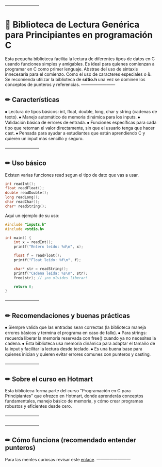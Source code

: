 ————————

# 📌 Biblioteca de Lectura Genérica para Principiantes en programación C

Esta pequeña biblioteca facilita la lectura de diferentes tipos de datos en C usando funciones simples y amigables. Es ideal para quienes comienzan a programar en C como primer lenguaje.
Abstrae del uso de sintaxis innecesaria para el comienzo. Como el uso de caracteres especiales o &.
Se recomienda utilizar la biblioteca de **sdtio.h** una vez se dominen los conceptos de punteros y referencias.
————————

## ✏ Características

⦁ Lectura de tipos básicos: int, float, double, long, char y string (cadenas de texto).
⦁ Manejo automático de memoria dinámica para los inputs.
⦁ Validación básica de errores de entrada.
⦁ Funciones específicas para cada tipo que retornan el valor directamente, sin que el usuario tenga que hacer cast.
⦁ Pensada para ayudar a estudiantes que están aprendiendo C y quieren un input más sencillo y seguro.

————————

## ✏ Uso básico

Existen varias funciones read segun el tipo de dato que vas a usar.
```C 
int readInt();
float readFloat();
double readDouble();
long readLong();
char readChar();
char* readString();
```

Aqui un ejemplo de su uso:

```C
#include "inputs.h"
#include <stdio.h>

int main() {
    int x = readInt();
    printf("Entero leído: %d\n", x);

    float f = readFloat();
    printf("Float leído: %f\n", f);

    char* str = readString();
    printf("Cadena leída: %s\n", str);
    free(str); // ¡no olvides liberar!

    return 0;
}
```

————————

## ✏ Recomendaciones y buenas prácticas

⦁ Siempre valida que las entradas sean correctas (la biblioteca maneja errores básicos y termina el programa en caso de fallo).
⦁ Para strings: recuerda liberar la memoria reservada con free() cuando ya no necesites la cadena.
⦁ Esta biblioteca usa memoria dinámica para adaptar el tamaño de la input y facilitar la lectura desde teclado.
⦁ Es una buena base para quienes inician y quieren evitar errores comunes con punteros y casting.

————————

## ✏ Sobre el curso en Hotmart

Esta biblioteca forma parte del curso "Programación en C para Principiantes" que ofrezco en Hotmart, donde aprenderás conceptos fundamentales, manejo básico de memoria, y cómo crear programas robustos y eficientes desde cero.

————————


————————

## ✏ Cómo funciona (recomendado entender punteros)

Para las mentes curiosas revisar este [enlace](pointer.md).
————————